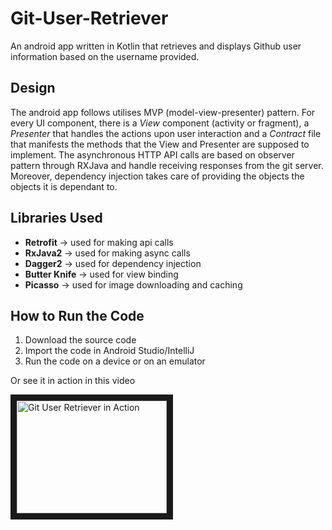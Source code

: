 # Git-User-Retriever

An android app written in Kotlin that retrieves and displays Github user information based on the username provided.

## Design

The android app follows utilises MVP (model-view-presenter) pattern. For every UI component, there is a *View* component (activity or fragment), a *Presenter* that handles the actions upon user interaction and a *Contract* file that manifests the methods that the View and Presenter are supposed to implement. The asynchronous HTTP API calls are based on observer pattern through RXJava and handle receiving responses from the git server. Moreover, dependency injection takes care of providing the objects the objects it is dependant to.

## Libraries Used

* **Retrofit** -> used for making api calls
* **RxJava2** -> used for making async calls
* **Dagger2** -> used for dependency injection
* **Butter Knife** -> used for view binding
* **Picasso** -> used for image downloading and caching

## How to Run the Code

1. Download the source code 
2. Import the code in Android Studio/IntelliJ
3. Run the code on a device or on an emulator

Or see it in action in this video

<a href="http://www.youtube.com/watch?feature=player_embedded&v=CQO_XLwwr0o
" target="_blank"><img src="http://img.youtube.com/vi/CQO_XLwwr0o/0.jpg" 
alt="Git User Retriever in Action" width="240" height="180" border="10" /></a>
